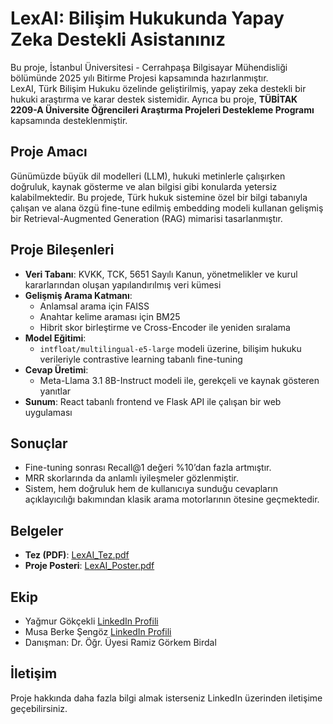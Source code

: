 # LexAI: Bilişim Hukukunda Yapay Zeka Destekli Asistanınız

Bu proje, İstanbul Üniversitesi - Cerrahpaşa Bilgisayar Mühendisliği bölümünde 2025 yılı Bitirme Projesi kapsamında hazırlanmıştır.  
LexAI, Türk Bilişim Hukuku özelinde geliştirilmiş, yapay zeka destekli bir hukuki araştırma ve karar destek sistemidir.
Ayrıca bu proje, **TÜBİTAK 2209-A Üniversite Öğrencileri Araştırma Projeleri Destekleme Programı** kapsamında desteklenmiştir.

## Proje Amacı

Günümüzde büyük dil modelleri (LLM), hukuki metinlerle çalışırken doğruluk, kaynak gösterme ve alan bilgisi gibi konularda yetersiz kalabilmektedir. Bu projede, Türk hukuk sistemine özel bir bilgi tabanıyla çalışan ve alana özgü fine-tune edilmiş embedding modeli kullanan gelişmiş bir Retrieval-Augmented Generation (RAG) mimarisi tasarlanmıştır.

## Proje Bileşenleri

- **Veri Tabanı**: KVKK, TCK, 5651 Sayılı Kanun, yönetmelikler ve kurul kararlarından oluşan yapılandırılmış veri kümesi
- **Gelişmiş Arama Katmanı**:
  - Anlamsal arama için FAISS
  - Anahtar kelime araması için BM25
  - Hibrit skor birleştirme ve Cross-Encoder ile yeniden sıralama
- **Model Eğitimi**:
  - `intfloat/multilingual-e5-large` modeli üzerine, bilişim hukuku verileriyle contrastive learning tabanlı fine-tuning
- **Cevap Üretimi**:
  - Meta-Llama 3.1 8B-Instruct modeli ile, gerekçeli ve kaynak gösteren yanıtlar
- **Sunum**: React tabanlı frontend ve Flask API ile çalışan bir web uygulaması

## Sonuçlar

- Fine-tuning sonrası Recall@1 değeri %10’dan fazla artmıştır.
- MRR skorlarında da anlamlı iyileşmeler gözlenmiştir.
- Sistem, hem doğruluk hem de kullanıcıya sunduğu cevapların açıklayıcılığı bakımından klasik arama motorlarının ötesine geçmektedir.

## Belgeler

- **Tez (PDF)**: [LexAI_Tez.pdf](./LexAI_Tez.pdf)
- **Proje Posteri**: [LexAI_Poster.pdf](./LexAI_Poster.pdf)

## Ekip

- Yağmur Gökçekli [LinkedIn Profili](https://www.linkedin.com/in/yagmurgokcekli/)
- Musa Berke Şengöz [LinkedIn Profili](https://www.linkedin.com/in/musaberkesengoz/)
- Danışman: Dr. Öğr. Üyesi Ramiz Görkem Birdal

## İletişim

Proje hakkında daha fazla bilgi almak isterseniz LinkedIn üzerinden iletişime geçebilirsiniz.
